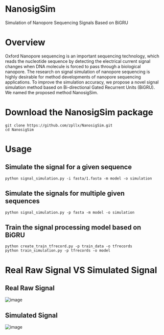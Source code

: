 # NanosigSim
Simulation of Nanopore Sequencing Signals Based on BiGRU

# Overview
Oxford Nanopore sequencing is an important sequencing technology, which reads the nucleotide sequence by detecting the electrical current signal changes when DNA molecule is forced to pass through a biological nanopore. The research on signal simulation of nanopore sequencing is highly desirable for method developments of nanopore sequencing applications. To improve the simulation accuracy, we propose a novel signal simulation method based on Bi-directional Gated Recurrent Units (BiGRU). We named the proposed method NanosigSim.

# Download the NanosigSim package
`git clone https://github.com/zpllx/NanosigSim.git`  
`cd NanosigSim`

# Usage
## Simulate the signal for a given sequence
`python signal_simulation.py -i fasta/1.fasta -m model -o simulation` 
## Simulate the signals for multiple given sequences
`python signal_simulation.py -p fasta -m model -o simulation` 
## Train the signal processing model based on BiGRU
`python create_train_tfrecord.py -p train_data -o tfrecords`   
`python train_simulation.py -p tfrecords -o model` 


# Real Raw Signal VS Simulated Signal
## Real Raw Signal
![image](https://github.com/zpllx/NanosigSim/blob/main/simulation/example/Real%20raw%20signal.jpeg)
## Simulated Signal
![image](https://github.com/zpllx/NanosigSim/blob/main/simulation/example/Simulated%20signal.jpeg)


